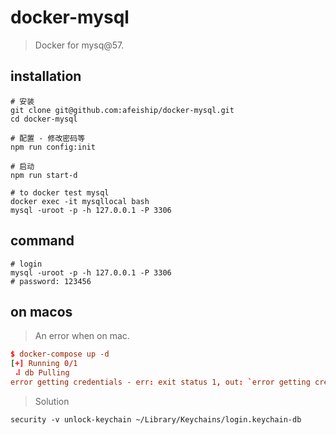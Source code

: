 # docker-mysql
> Docker for mysq@57.

## installation
```shell
# 安装
git clone git@github.com:afeiship/docker-mysql.git
cd docker-mysql

# 配置 - 修改密码等
npm run config:init

# 启动
npm run start-d

# to docker test mysql
docker exec -it mysqllocal bash
mysql -uroot -p -h 127.0.0.1 -P 3306
```

## command
```shell
# login
mysql -uroot -p -h 127.0.0.1 -P 3306
# password: 123456
```

## on macos
> An error when on mac.

```conf
$ docker-compose up -d
[+] Running 0/1
 ⠼ db Pulling                                                                                               0.3s
error getting credentials - err: exit status 1, out: `error getting credentials - err: exit status 1, out: `keychain cannot be accessed because the current session does not allow user interaction. The keychain may be locked; unlock it by running "security -v unlock-keychain ~/Library/Keychains/login.keychain-db" and try again``
```
> Solution
```shell
security -v unlock-keychain ~/Library/Keychains/login.keychain-db
```
